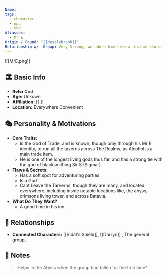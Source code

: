 ```yaml
---
Name: 
tags:
  - character
  - npc
  - God
Aliasses:
  - Mr E
Origin / Found: "[[Nestlebrook]]"
Relationship w/  Group: Very Strong, we adore him like a distant Uncle
---
```

![[MrE.png]]
## 🏛️ Basic Info
- **Role:** God
- **Age:**  Unkown
- **Affiliation:** [[ ]]  
- **Location:** Everywhere Convenient

## 🎭 Personality & Motivations
- **Core Traits:**  
	- Is the God of Trade, and is known, though only through his Mr E identity, to run all the taverns across The Realms, as Alcohol is a main trade item.
	- He is one of the longest living gods thus far, and has a strong tie with the god of blacksmithing Sir S (Sigmar).
- **Flaws & Secrets:**  
	- Has a soft spot for adventuring parties
	- Is a God
	- Cant Leave the Tarverns, though they are many, and located everywhere, including inside notable locations like, the abyss, crimsons living tower, and across Batavia.
- **What Do They Want?**  
	- A good time in his inn.



## 🔗 Relationships
- **Connected Characters:** [[Vidal's Shield]],  [[Darryn]] , The general group, 

## 📝 Notes
> Helps in the Abyss when the group had fallen for the first time*
